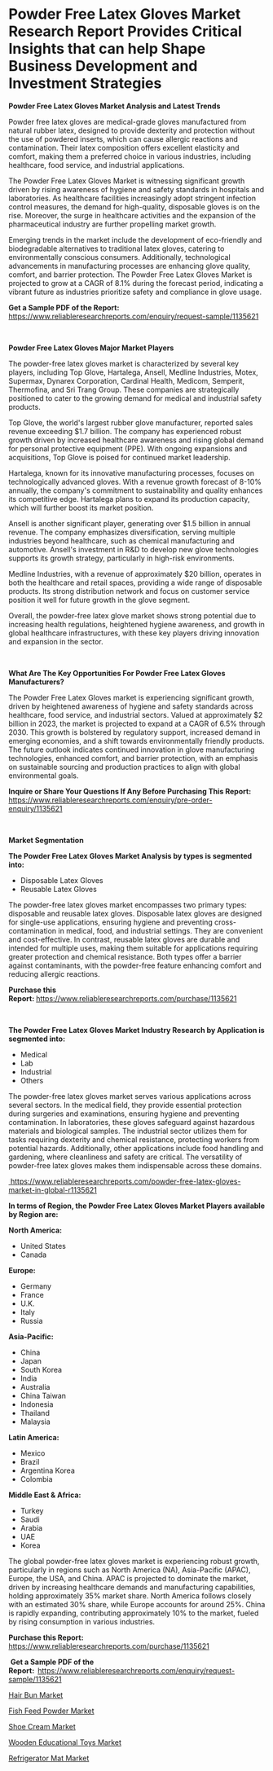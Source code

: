 <p><h1>Powder Free Latex Gloves Market Research Report Provides Critical Insights that can help Shape Business Development and Investment Strategies</h1></p><p><strong>Powder Free Latex Gloves Market Analysis and Latest Trends</strong></p>
<p><p>Powder free latex gloves are medical-grade gloves manufactured from natural rubber latex, designed to provide dexterity and protection without the use of powdered inserts, which can cause allergic reactions and contamination. Their latex composition offers excellent elasticity and comfort, making them a preferred choice in various industries, including healthcare, food service, and industrial applications.</p><p>The Powder Free Latex Gloves Market is witnessing significant growth driven by rising awareness of hygiene and safety standards in hospitals and laboratories. As healthcare facilities increasingly adopt stringent infection control measures, the demand for high-quality, disposable gloves is on the rise. Moreover, the surge in healthcare activities and the expansion of the pharmaceutical industry are further propelling market growth.</p><p>Emerging trends in the market include the development of eco-friendly and biodegradable alternatives to traditional latex gloves, catering to environmentally conscious consumers. Additionally, technological advancements in manufacturing processes are enhancing glove quality, comfort, and barrier protection. The Powder Free Latex Gloves Market is projected to grow at a CAGR of 8.1% during the forecast period, indicating a vibrant future as industries prioritize safety and compliance in glove usage.</p></p>
<p><strong>Get a Sample PDF of the Report:&nbsp;</strong> <a href="https://www.reliableresearchreports.com/enquiry/request-sample/1135621?utm_campaign=24&utm_medium=2&utm_source=Github&utm_content=ia&utm_term=04042025&utm_id=powder-free-latex-gloves">https://www.reliableresearchreports.com/enquiry/request-sample/1135621</a></p>
<p>&nbsp;</p>
<p><strong>Powder Free Latex Gloves Major Market Players</strong></p>
<p><p>The powder-free latex gloves market is characterized by several key players, including Top Glove, Hartalega, Ansell, Medline Industries, Motex, Supermax, Dynarex Corporation, Cardinal Health, Medicom, Semperit, Thermofina, and Sri Trang Group. These companies are strategically positioned to cater to the growing demand for medical and industrial safety products.</p><p>Top Glove, the world's largest rubber glove manufacturer, reported sales revenue exceeding $1.7 billion. The company has experienced robust growth driven by increased healthcare awareness and rising global demand for personal protective equipment (PPE). With ongoing expansions and acquisitions, Top Glove is poised for continued market leadership.</p><p>Hartalega, known for its innovative manufacturing processes, focuses on technologically advanced gloves. With a revenue growth forecast of 8-10% annually, the company's commitment to sustainability and quality enhances its competitive edge. Hartalega plans to expand its production capacity, which will further boost its market position.</p><p>Ansell is another significant player, generating over $1.5 billion in annual revenue. The company emphasizes diversification, serving multiple industries beyond healthcare, such as chemical manufacturing and automotive. Ansell's investment in R&D to develop new glove technologies supports its growth strategy, particularly in high-risk environments.</p><p>Medline Industries, with a revenue of approximately $20 billion, operates in both the healthcare and retail spaces, providing a wide range of disposable products. Its strong distribution network and focus on customer service position it well for future growth in the glove segment.</p><p>Overall, the powder-free latex glove market shows strong potential due to increasing health regulations, heightened hygiene awareness, and growth in global healthcare infrastructures, with these key players driving innovation and expansion in the sector.</p></p>
<p>&nbsp;</p>
<p><strong>What Are The Key Opportunities For Powder Free Latex Gloves Manufacturers?</strong></p>
<p><p>The Powder Free Latex Gloves market is experiencing significant growth, driven by heightened awareness of hygiene and safety standards across healthcare, food service, and industrial sectors. Valued at approximately $2 billion in 2023, the market is projected to expand at a CAGR of 6.5% through 2030. This growth is bolstered by regulatory support, increased demand in emerging economies, and a shift towards environmentally friendly products. The future outlook indicates continued innovation in glove manufacturing technologies, enhanced comfort, and barrier protection, with an emphasis on sustainable sourcing and production practices to align with global environmental goals.</p></p>
<p><strong>Inquire or Share Your Questions If Any Before Purchasing This Report:</strong> <a href="https://www.reliableresearchreports.com/enquiry/pre-order-enquiry/1135621?utm_campaign=24&utm_medium=2&utm_source=Github&utm_content=ia&utm_term=04042025&utm_id=powder-free-latex-gloves">https://www.reliableresearchreports.com/enquiry/pre-order-enquiry/1135621</a></p>
<p>&nbsp;</p>
<p><strong>Market Segmentation</strong></p>
<p><strong>The Powder Free Latex Gloves Market Analysis by types is segmented into:</strong></p>
<p><ul><li>Disposable Latex Gloves</li><li>Reusable Latex Gloves</li></ul></p>
<p><p>The powder-free latex gloves market encompasses two primary types: disposable and reusable latex gloves. Disposable latex gloves are designed for single-use applications, ensuring hygiene and preventing cross-contamination in medical, food, and industrial settings. They are convenient and cost-effective. In contrast, reusable latex gloves are durable and intended for multiple uses, making them suitable for applications requiring greater protection and chemical resistance. Both types offer a barrier against contaminants, with the powder-free feature enhancing comfort and reducing allergic reactions.</p></p>
<p><strong>Purchase this Report:&nbsp;</strong><a href="https://www.reliableresearchreports.com/purchase/1135621?utm_campaign=24&utm_medium=2&utm_source=Github&utm_content=ia&utm_term=04042025&utm_id=powder-free-latex-gloves">https://www.reliableresearchreports.com/purchase/1135621</a></p>
<p>&nbsp;</p>
<p><strong>The Powder Free Latex Gloves Market Industry Research by Application is segmented into:</strong></p>
<p><ul><li>Medical</li><li>Lab</li><li>Industrial</li><li>Others</li></ul></p>
<p><p>The powder-free latex gloves market serves various applications across several sectors. In the medical field, they provide essential protection during surgeries and examinations, ensuring hygiene and preventing contamination. In laboratories, these gloves safeguard against hazardous materials and biological samples. The industrial sector utilizes them for tasks requiring dexterity and chemical resistance, protecting workers from potential hazards. Additionally, other applications include food handling and gardening, where cleanliness and safety are critical. The versatility of powder-free latex gloves makes them indispensable across these domains.</p></p>
<p><a href="https://www.reliableresearchreports.com/powder-free-latex-gloves-market-in-global-r1135621?utm_campaign=24&utm_medium=2&utm_source=Github&utm_content=ia&utm_term=04042025&utm_id=powder-free-latex-gloves">&nbsp;https://www.reliableresearchreports.com/powder-free-latex-gloves-market-in-global-r1135621</a></p>
<p><strong>In terms of Region, the Powder Free Latex Gloves Market Players available by Region are:</strong></p>
<p>
    <p> <strong> North America: </strong>
        <ul>
            <li>United States</li>
            <li>Canada</li>
        </ul>
        </p> 
    <p> <strong> Europe: </strong>
        <ul>
            <li>Germany</li>
            <li>France</li>
            <li>U.K.</li>
            <li>Italy</li>
            <li>Russia</li>
        </ul>
        </p> 
    <p> <strong> Asia-Pacific: </strong>
        <ul>
            <li>China</li>
            <li>Japan</li>
            <li>South Korea</li>
            <li>India</li>
            <li>Australia</li>
            <li>China Taiwan</li>
            <li>Indonesia</li>
            <li>Thailand</li>
            <li>Malaysia</li>
        </ul>
        </p> 
    <p> <strong> Latin America: </strong>
        <ul>
            <li>Mexico</li>
            <li>Brazil</li>
            <li>Argentina Korea</li>
            <li>Colombia</li>
        </ul>
        </p> 
    <p> <strong> Middle East & Africa: </strong>
        <ul>
            <li>Turkey</li>
            <li>Saudi</li>
            <li>Arabia</li>
            <li>UAE</li>
            <li>Korea</li>
        </ul>
    </p>
    </p>
<p><p>The global powder-free latex gloves market is experiencing robust growth, particularly in regions such as North America (NA), Asia-Pacific (APAC), Europe, the USA, and China. APAC is projected to dominate the market, driven by increasing healthcare demands and manufacturing capabilities, holding approximately 35% market share. North America follows closely with an estimated 30% share, while Europe accounts for around 25%. China is rapidly expanding, contributing approximately 10% to the market, fueled by rising consumption in various industries.</p></p>
<p><strong>Purchase this Report: </strong><a href="https://www.reliableresearchreports.com/purchase/1135621?utm_campaign=24&utm_medium=2&utm_source=Github&utm_content=ia&utm_term=04042025&utm_id=powder-free-latex-gloves">https://www.reliableresearchreports.com/purchase/1135621</a></p>
<p>&nbsp;<strong>Get a Sample PDF of the Report:&nbsp;&nbsp;</strong><a href="https://www.reliableresearchreports.com/enquiry/request-sample/1135621?utm_campaign=24&utm_medium=2&utm_source=Github&utm_content=ia&utm_term=04042025&utm_id=powder-free-latex-gloves">https://www.reliableresearchreports.com/enquiry/request-sample/1135621</a></p>
<p><strong></strong></p>
<p><p><a href="https://github.com/oeungcolesh0/Market-Research-Report-List-1/blob/main/hair-bun-market.md?utm_campaign=24&utm_medium=2&utm_source=Github&utm_content=ia&utm_term=04042025&utm_id=powder-free-latex-gloves">Hair Bun Market</a></p><p><a href="https://github.com/neiridionna/Market-Research-Report-List-1/blob/main/fish-feed-powder-market.md?utm_campaign=24&utm_medium=2&utm_source=Github&utm_content=ia&utm_term=04042025&utm_id=powder-free-latex-gloves">Fish Feed Powder Market</a></p><p><a href="https://github.com/sharphadan/Market-Research-Report-List-1/blob/main/shoe-cream-market.md?utm_campaign=24&utm_medium=2&utm_source=Github&utm_content=ia&utm_term=04042025&utm_id=powder-free-latex-gloves">Shoe Cream Market</a></p><p><a href="https://github.com/ximensbisade/Market-Research-Report-List-1/blob/main/wooden-educational-toys-market.md?utm_campaign=24&utm_medium=2&utm_source=Github&utm_content=ia&utm_term=04042025&utm_id=powder-free-latex-gloves">Wooden Educational Toys Market</a></p><p><a href="https://github.com/chaiszepkadk/Market-Research-Report-List-1/blob/main/refrigerator-mat-market.md?utm_campaign=24&utm_medium=2&utm_source=Github&utm_content=ia&utm_term=04042025&utm_id=powder-free-latex-gloves">Refrigerator Mat Market</a></p></p>